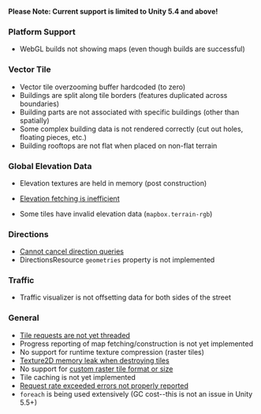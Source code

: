 **Please Note: Current support is limited to Unity 5.4 and above!**

### Platform Support

- WebGL builds not showing maps (even though builds are successful)

### Vector Tile

- Vector tile overzooming buffer hardcoded (to zero)
- Buildings are split along tile borders (features duplicated across boundaries)
- Building parts are not associated with specific buildings (other than spatially)
- Some complex building data is not rendered correctly (cut out holes, floating pieces, etc.)
- Building rooftops are not flat when placed on non-flat terrain

### Global Elevation Data

- Elevation textures are held in memory (post construction)
- [Elevation fetching is inefficient](https://github.com/mapbox/mapbox-sdk-cs/issues/18)

- Some tiles have invalid elevation data (`mapbox.terrain-rgb`)

### Directions

- [Cannot cancel direction queries](https://github.com/mapbox/mapbox-sdk-cs/issues/19)
- DirectionsResource `geometries` property is not implemented

### Traffic

- Traffic visualizer is not offsetting data for both sides of the street

### General

- [Tile requests are not yet threaded](https://github.com/mapbox/mapbox-sdk-cs/issues/46)
- Progress reporting of map fetching/construction is not yet implemented
- No support for runtime texture compression (raster tiles)
- [Texture2D memory leak when destroying tiles](https://github.com/mapbox/mapbox-sdk-cs/issues/31)
- No support for [custom raster tile format or size](https://www.mapbox.com/api-documentation/#retrieve-tiles)
- Tile caching is not yet implemented
- [Request rate exceeded errors not properly reported](https://github.com/mapbox/mapbox-sdk-cs/issues/55)
- `foreach` is being used extensively (GC cost--this is not an issue in Unity 5.5+)